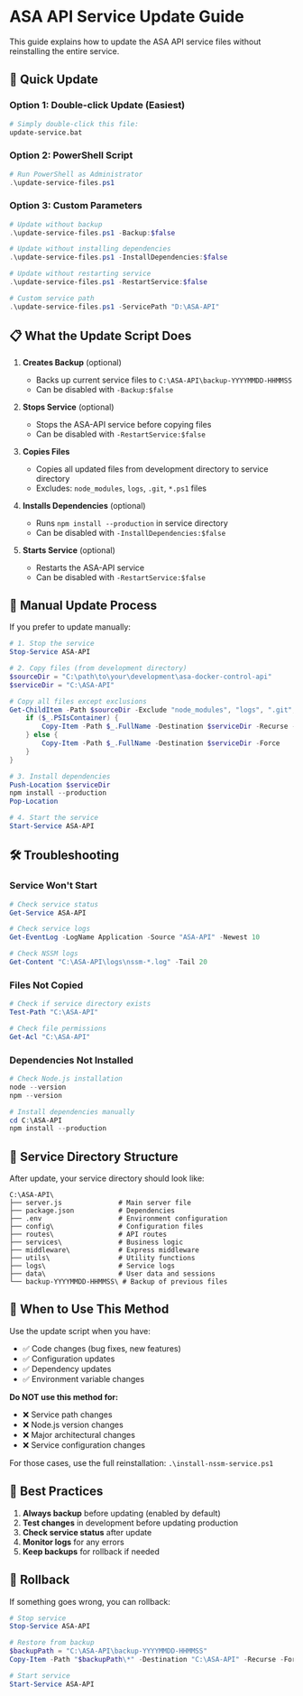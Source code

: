 # ASA API Service Update Guide

This guide explains how to update the ASA API service files without reinstalling the entire service.

## 🚀 Quick Update

### Option 1: Double-click Update (Easiest)
```bash
# Simply double-click this file:
update-service.bat
```

### Option 2: PowerShell Script
```powershell
# Run PowerShell as Administrator
.\update-service-files.ps1
```

### Option 3: Custom Parameters
```powershell
# Update without backup
.\update-service-files.ps1 -Backup:$false

# Update without installing dependencies
.\update-service-files.ps1 -InstallDependencies:$false

# Update without restarting service
.\update-service-files.ps1 -RestartService:$false

# Custom service path
.\update-service-files.ps1 -ServicePath "D:\ASA-API"
```

## 📋 What the Update Script Does

1. **Creates Backup** (optional)
   - Backs up current service files to `C:\ASA-API\backup-YYYYMMDD-HHMMSS`
   - Can be disabled with `-Backup:$false`

2. **Stops Service** (optional)
   - Stops the ASA-API service before copying files
   - Can be disabled with `-RestartService:$false`

3. **Copies Files**
   - Copies all updated files from development directory to service directory
   - Excludes: `node_modules`, `logs`, `.git`, `*.ps1` files

4. **Installs Dependencies** (optional)
   - Runs `npm install --production` in service directory
   - Can be disabled with `-InstallDependencies:$false`

5. **Starts Service** (optional)
   - Restarts the ASA-API service
   - Can be disabled with `-RestartService:$false`

## 🔧 Manual Update Process

If you prefer to update manually:

```powershell
# 1. Stop the service
Stop-Service ASA-API

# 2. Copy files (from development directory)
$sourceDir = "C:\path\to\your\development\asa-docker-control-api"
$serviceDir = "C:\ASA-API"

# Copy all files except exclusions
Get-ChildItem -Path $sourceDir -Exclude "node_modules", "logs", ".git", "*.ps1" | ForEach-Object {
    if ($_.PSIsContainer) {
        Copy-Item -Path $_.FullName -Destination $serviceDir -Recurse -Force
    } else {
        Copy-Item -Path $_.FullName -Destination $serviceDir -Force
    }
}

# 3. Install dependencies
Push-Location $serviceDir
npm install --production
Pop-Location

# 4. Start the service
Start-Service ASA-API
```

## 🛠️ Troubleshooting

### Service Won't Start
```powershell
# Check service status
Get-Service ASA-API

# Check service logs
Get-EventLog -LogName Application -Source "ASA-API" -Newest 10

# Check NSSM logs
Get-Content "C:\ASA-API\logs\nssm-*.log" -Tail 20
```

### Files Not Copied
```powershell
# Check if service directory exists
Test-Path "C:\ASA-API"

# Check file permissions
Get-Acl "C:\ASA-API"
```

### Dependencies Not Installed
```powershell
# Check Node.js installation
node --version
npm --version

# Install dependencies manually
cd C:\ASA-API
npm install --production
```

## 📁 Service Directory Structure

After update, your service directory should look like:
```
C:\ASA-API\
├── server.js              # Main server file
├── package.json           # Dependencies
├── .env                   # Environment configuration
├── config\                # Configuration files
├── routes\                # API routes
├── services\              # Business logic
├── middleware\            # Express middleware
├── utils\                 # Utility functions
├── logs\                  # Service logs
├── data\                  # User data and sessions
└── backup-YYYYMMDD-HHMMSS\ # Backup of previous files
```

## 🔄 When to Use This Method

Use the update script when you have:
- ✅ Code changes (bug fixes, new features)
- ✅ Configuration updates
- ✅ Dependency updates
- ✅ Environment variable changes

**Do NOT use this method for:**
- ❌ Service path changes
- ❌ Node.js version changes
- ❌ Major architectural changes
- ❌ Service configuration changes

For those cases, use the full reinstallation: `.\install-nssm-service.ps1`

## 🎯 Best Practices

1. **Always backup** before updating (enabled by default)
2. **Test changes** in development before updating production
3. **Check service status** after update
4. **Monitor logs** for any errors
5. **Keep backups** for rollback if needed

## 🚨 Rollback

If something goes wrong, you can rollback:

```powershell
# Stop service
Stop-Service ASA-API

# Restore from backup
$backupPath = "C:\ASA-API\backup-YYYYMMDD-HHMMSS"
Copy-Item -Path "$backupPath\*" -Destination "C:\ASA-API" -Recurse -Force

# Start service
Start-Service ASA-API
``` 
